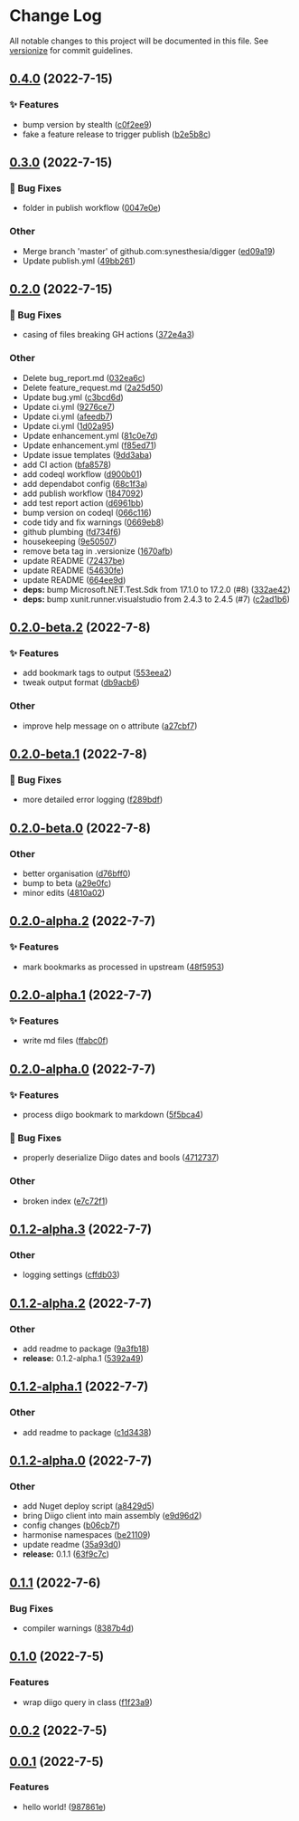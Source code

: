 # Change Log

All notable changes to this project will be documented in this file. See [versionize](https://github.com/versionize/versionize) for commit guidelines.

<a name="0.4.0"></a>
## [0.4.0](https://www.github.com/synesthesia/digger/releases/tag/v0.4.0) (2022-7-15)

### ✨ Features

* bump version by stealth ([c0f2ee9](https://www.github.com/synesthesia/digger/commit/c0f2ee942f956322ed470f5286e1fce214d58f51))
* fake a feature release to trigger publish ([b2e5b8c](https://www.github.com/synesthesia/digger/commit/b2e5b8c82679581918faba3b0165b1e6e20180d9))

<a name="0.3.0"></a>
## [0.3.0](https://www.github.com/synesthesia/digger/releases/tag/v0.3.0) (2022-7-15)

### 🐛 Bug Fixes

* folder in publish workflow ([0047e0e](https://www.github.com/synesthesia/digger/commit/0047e0e64d351898beee54008b803b8cb3189ada))

### Other

* Merge branch 'master' of github.com:synesthesia/digger ([ed09a19](https://www.github.com/synesthesia/digger/commit/ed09a19a0286aff179da8bc6339c9d515f00609a))
* Update publish.yml ([49bb261](https://www.github.com/synesthesia/digger/commit/49bb261ab27b395bb6ae6fc7536bbce077dd2841))

<a name="0.2.0"></a>
## [0.2.0](https://www.github.com/synesthesia/digger/releases/tag/v0.2.0) (2022-7-15)

### 🐛 Bug Fixes

* casing of files breaking GH actions ([372e4a3](https://www.github.com/synesthesia/digger/commit/372e4a351d41c316f273c435a4596fc2e885330e))

### Other

* Delete bug_report.md ([032ea6c](https://www.github.com/synesthesia/digger/commit/032ea6c66f491a5a01e349465dc9995ea1a0e393))
* Delete feature_request.md ([2a25d50](https://www.github.com/synesthesia/digger/commit/2a25d50ca3deffcf5d39d10028b2fbef9d2ca64b))
* Update bug.yml ([c3bcd6d](https://www.github.com/synesthesia/digger/commit/c3bcd6d361e5ba58223d2f87cda7821f41c92d2c))
* Update ci.yml ([9276ce7](https://www.github.com/synesthesia/digger/commit/9276ce787e5e9cd9b5120913f93bb2a3e9d3a6ec))
* Update ci.yml ([afeedb7](https://www.github.com/synesthesia/digger/commit/afeedb7dfa8a1d7586d3339e0c285b5376f17255))
* Update ci.yml ([1d02a95](https://www.github.com/synesthesia/digger/commit/1d02a957c142acb65bd6c4cb0c6144de1c18c233))
* Update enhancement.yml ([81c0e7d](https://www.github.com/synesthesia/digger/commit/81c0e7de718c8758738e0afa2418d3a69298ecd7))
* Update enhancement.yml ([f85ed71](https://www.github.com/synesthesia/digger/commit/f85ed71649021e1c24ee33ed96d73ca25db11aec))
* Update issue templates ([9dd3aba](https://www.github.com/synesthesia/digger/commit/9dd3aba4fdd160cd60083bfa1a85515fbd18a7a3))
* add CI action ([bfa8578](https://www.github.com/synesthesia/digger/commit/bfa85786ca09c96bb7c785e2a78f5b1a3e05f41d))
* add codeql workflow ([d900b01](https://www.github.com/synesthesia/digger/commit/d900b01a6e3fce20db5441b50955bba4ed80d349))
* add dependabot config ([68c1f3a](https://www.github.com/synesthesia/digger/commit/68c1f3a251a0304ff9c71bc7b01159db0f739bf5))
* add publish workflow ([1847092](https://www.github.com/synesthesia/digger/commit/1847092c95ee20e3028ee0bbefb82a2d2c42be3f))
* add test report action ([d6961bb](https://www.github.com/synesthesia/digger/commit/d6961bbae4ef3c714583805dc332a1128b126936))
* bump version on codeql ([066c116](https://www.github.com/synesthesia/digger/commit/066c116f25694f8bd22e466cfd44e1e106813fef))
* code tidy and fix warnings ([0669eb8](https://www.github.com/synesthesia/digger/commit/0669eb839a7ec6e35f898c1f7777cf55589b0897))
* github plumbing ([fd734f6](https://www.github.com/synesthesia/digger/commit/fd734f6e978a70c86bfc370c3a9aeba6eb6b415f))
* housekeeping ([9e50507](https://www.github.com/synesthesia/digger/commit/9e5050714d1e87ddd0bb0376b8fe8f350a363c62))
* remove beta tag in .versionize ([1670afb](https://www.github.com/synesthesia/digger/commit/1670afb33084c755e1258e4d4e07e12d0043aab1))
* update README ([72437be](https://www.github.com/synesthesia/digger/commit/72437beba76744170e2e7802b2c54e5dd3f5217a))
* update README ([54630fe](https://www.github.com/synesthesia/digger/commit/54630fe79718f549393514a8d202cad285cd97ca))
* update README ([664ee9d](https://www.github.com/synesthesia/digger/commit/664ee9d79e7b23b2f143d582b659af5fdbfb61f0))
* **deps:** bump Microsoft.NET.Test.Sdk from 17.1.0 to 17.2.0 (#8) ([332ae42](https://www.github.com/synesthesia/digger/commit/332ae426e71a036bfbad3550fbe0946fcb16efa4))
* **deps:** bump xunit.runner.visualstudio from 2.4.3 to 2.4.5 (#7) ([c2ad1b6](https://www.github.com/synesthesia/digger/commit/c2ad1b6b06b2521a24c4c5d844b7736177b70201))

<a name="0.2.0-beta.2"></a>
## [0.2.0-beta.2](https://www.github.com/synesthesia/digger/releases/tag/v0.2.0-beta.2) (2022-7-8)

### ✨ Features

* add bookmark tags to output ([553eea2](https://www.github.com/synesthesia/digger/commit/553eea22d2b88650c861654d1720bd90ded3caee))
* tweak output format ([db9acb6](https://www.github.com/synesthesia/digger/commit/db9acb6727394e4178792935b55f650b410bbc5f))

### Other

* improve help message on o attribute ([a27cbf7](https://www.github.com/synesthesia/digger/commit/a27cbf79c426c56ab995b8865627395975594067))

<a name="0.2.0-beta.1"></a>
## [0.2.0-beta.1](https://www.github.com/synesthesia/digger/releases/tag/v0.2.0-beta.1) (2022-7-8)

### 🐛 Bug Fixes

* more detailed error logging ([f289bdf](https://www.github.com/synesthesia/digger/commit/f289bdfae8186dcddd1468ad472a080bdcb1d236))

<a name="0.2.0-beta.0"></a>
## [0.2.0-beta.0](https://www.github.com/synesthesia/digger/releases/tag/v0.2.0-beta.0) (2022-7-8)

### Other

* better organisation ([d76bff0](https://www.github.com/synesthesia/digger/commit/d76bff0f36af8018c50dcbc35888fb50560c340e))
* bump to beta ([a29e0fc](https://www.github.com/synesthesia/digger/commit/a29e0fcfba67771567238dd4d619f4ba6a51ec2a))
* minor edits ([4810a02](https://www.github.com/synesthesia/digger/commit/4810a0290b90e2e2834fb0d4c87e185f96b8509c))

<a name="0.2.0-alpha.2"></a>
## [0.2.0-alpha.2](https://www.github.com/synesthesia/digger/releases/tag/v0.2.0-alpha.2) (2022-7-7)

### ✨ Features

* mark bookmarks as processed in upstream ([48f5953](https://www.github.com/synesthesia/digger/commit/48f5953e402b08e233927168567c586bd984babc))

<a name="0.2.0-alpha.1"></a>
## [0.2.0-alpha.1](https://www.github.com/synesthesia/digger/releases/tag/v0.2.0-alpha.1) (2022-7-7)

### ✨ Features

* write md files ([ffabc0f](https://www.github.com/synesthesia/digger/commit/ffabc0f9fe5ea2c7ea094ca2181be8332497d4a6))

<a name="0.2.0-alpha.0"></a>
## [0.2.0-alpha.0](https://www.github.com/synesthesia/digger/releases/tag/v0.2.0-alpha.0) (2022-7-7)

### ✨ Features

* process diigo bookmark to markdown ([5f5bca4](https://www.github.com/synesthesia/digger/commit/5f5bca4d46071910c52949131ffd6ffb9402aee6))

### 🐛 Bug Fixes

* properly deserialize Diigo dates and bools ([4712737](https://www.github.com/synesthesia/digger/commit/47127376547d52f3d1bdee405e3348f6f14c227c))

### Other

* broken index ([e7c72f1](https://www.github.com/synesthesia/digger/commit/e7c72f1d971d581a18fa4f0beea2edcb272ac23f))

<a name="0.1.2-alpha.3"></a>
## [0.1.2-alpha.3](https://www.github.com/synesthesia/digger/releases/tag/v0.1.2-alpha.3) (2022-7-7)

### Other

* logging settings ([cffdb03](https://www.github.com/synesthesia/digger/commit/cffdb03f6ec9018737e54bfe15ff2db92ce9ee4d))

<a name="0.1.2-alpha.2"></a>
## [0.1.2-alpha.2](https://www.github.com/synesthesia/digger/releases/tag/v0.1.2-alpha.2) (2022-7-7)

### Other

* add readme to package ([9a3fb18](https://www.github.com/synesthesia/digger/commit/9a3fb181c13bb1ca585b52ab8d5758d16d08daeb))
* **release:** 0.1.2-alpha.1 ([5392a49](https://www.github.com/synesthesia/digger/commit/5392a49a57cc0dbbc5d787029894158d22675667))

<a name="0.1.2-alpha.1"></a>
## [0.1.2-alpha.1](https://www.github.com/synesthesia/digger/releases/tag/v0.1.2-alpha.1) (2022-7-7)

### Other

* add readme to package ([c1d3438](https://www.github.com/synesthesia/digger/commit/c1d34382f5a472a10a6968ef498911afd96d6421))

<a name="0.1.2-alpha.0"></a>
## [0.1.2-alpha.0](https://www.github.com/synesthesia/digger/releases/tag/v0.1.2-alpha.0) (2022-7-7)

### Other

* add Nuget deploy script ([a8429d5](https://www.github.com/synesthesia/digger/commit/a8429d5732dc65d031c5608f6bdbb0d657e63ba9))
* bring Diigo client into main assembly ([e9d96d2](https://www.github.com/synesthesia/digger/commit/e9d96d2c07d06e6997715958d667c09ee90877df))
* config changes ([b06cb7f](https://www.github.com/synesthesia/digger/commit/b06cb7f1155555c033619b365b4718c7ad0d9701))
* harmonise namespaces ([be21109](https://www.github.com/synesthesia/digger/commit/be2110922791910a6cc1a12f7b16254435edf149))
* update readme ([35a93d0](https://www.github.com/synesthesia/digger/commit/35a93d068e7dc2c7e62477c006815160199de54c))
* **release:** 0.1.1 ([63f9c7c](https://www.github.com/synesthesia/digger/commit/63f9c7c6ffad22b03e6dc93e13a07250ae0abc54))

<a name="0.1.1"></a>
## [0.1.1](https://www.github.com/synesthesia/digger/releases/tag/v0.1.1) (2022-7-6)

### Bug Fixes

* compiler warnings ([8387b4d](https://www.github.com/synesthesia/digger/commit/8387b4d81d502ea3b48d2fd591af3e12eb7c2a8c))

<a name="0.1.0"></a>
## [0.1.0](https://www.github.com/synesthesia/digger/releases/tag/v0.1.0) (2022-7-5)

### Features

* wrap diigo query in class ([f1f23a9](https://www.github.com/synesthesia/digger/commit/f1f23a95e89fa7646651b69be19e144cb715a6e7))

<a name="0.0.2"></a>
## [0.0.2](https://www.github.com/synesthesia/digger/releases/tag/v0.0.2) (2022-7-5)

<a name="0.0.1"></a>
## [0.0.1](https://www.github.com/synesthesia/digger/releases/tag/v0.0.1) (2022-7-5)

### Features

* hello world! ([987861e](https://www.github.com/synesthesia/digger/commit/987861ee7b0ed14a59f0251583b2fb8a60683757))


